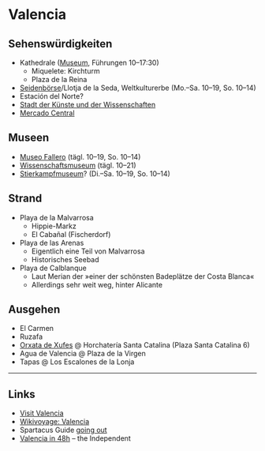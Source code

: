 ﻿Valencia
========

## Sehenswürdigkeiten
* Kathedrale ([Museum](www.museocatedralvalencia.com), Führungen 10–17:30)
  * Miquelete: Kirchturm
  * Plaza de la Reina
* [Seidenbörse](www.museosymonumentosvalencia.com)/Llotja de la Seda, Weltkulturerbe (Mo.–Sa. 10–19, So. 10–14)
* Estación del Norte?
* [Stadt der Künste und der Wissenschaften](http://www.cac.es/)
* [Mercado Central](http://www.mercadocentralvalencia.es/)

## Museen
* [Museo Fallero](www.fallas.com) (tägl. 10–19, So. 10–14)
* [Wissenschaftsmuseum](www.cac.es) (tägl. 10–21)
* [Stierkampfmuseum](www.museotaurinovalencia.es)? (Di.–Sa. 10–19, So. 10–14)

## Strand
* Playa de la Malvarrosa
  * Hippie-Markz
  * El Cabañal (Fischerdorf)
* Playa de las Arenas
  * Eigentlich eine Teil von Malvarrosa
  * Historisches Seebad
* Playa de Calblanque
  * Laut Merian der »einer der schönsten Badeplätze der Costa Blanca«
  * Allerdings sehr weit weg, hinter Alicante

## Ausgehen
* El Carmen
* Ruzafa
* [Orxata de Xufes](https://de.wikipedia.org/wiki/Horchata) @ Horchatería Santa Catalina (Plaza Santa Catalina 6)
* Agua de Valencia @ Plaza de la Virgen
* Tapas @ Los Escalones de la Lonja

---

## Links
* [Visit Valencia](https://www.visitvalencia.com/de/planen-sie-ihre-reise-nach-valencia/plane-und-reisefuhrer/reisefuhrer-und-broschuren)
* [Wikivoyage: Valencia](https://de.wikivoyage.org/wiki/Valencia)
* Spartacus Guide [going out](https://spartacus.gayguide.travel/de/goingout/spain/valencia?)
* [Valencia in 48h](https://www.independent.co.uk/travel/48-hours-in/valencia-travel-tips-where-to-go-and-what-to-see-in-48-hours-10090185.html) – the Independent
